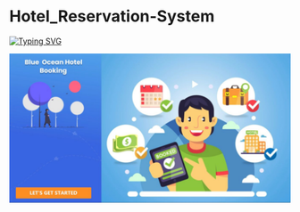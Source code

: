 # Hotel_Reservation-System
[![Typing SVG](https://readme-typing-svg.herokuapp.com?size=20&duration=7000&width=850&lines=Simple+Hotel+Reservation+System+using+Java+FX+-+Blue+Ocean+Hotel)](https://git.io/typing-svg)

<img src="https://github.com/AshanSandeep06/Images-repo/blob/master/src/assets/Hotel%20App%20Home%20page.jpeg">
